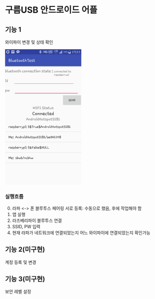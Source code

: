 # 구름USB 안드로이드 어플

## 기능 1
와이파이 변경 및 상태 확인

<img src="./images/app_wifi.jpeg" alt="APP_WIFI" width="250">

### 실행흐름

0. 라파 <-> 폰 블루투스 페어링 서로 등록: 수동으로 했음, 후에 작업해야 함
1. 앱 실행
2. 라즈베리파이 블루투스 연결
3. SSID, PW 입력
4. 현재 라파가 네트워크에 연결되었는지 어느 와이파이에 연결되었는지 확인가능

## 기능 2(미구현)
계정 등록 및 변경

## 기능 3(미구현)
보안 레벨 설정

